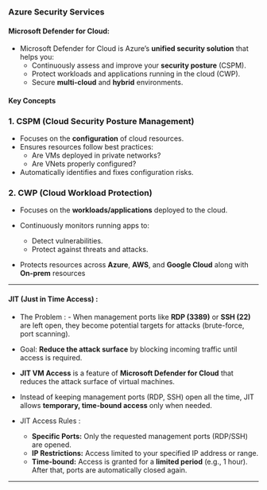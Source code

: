### Azure Security Services

#### Microsoft Defender for Cloud:

- Microsoft Defender for Cloud is Azure’s **unified security solution** that helps you:
  - Continuously assess and improve your **security posture** (CSPM).
  - Protect workloads and applications running in the cloud (CWP).
  - Secure **multi-cloud** and **hybrid** environments.

#### Key Concepts

### 1. CSPM (Cloud Security Posture Management)
- Focuses on the **configuration** of cloud resources.
- Ensures resources follow best practices:
  - Are VMs deployed in private networks?
  - Are VNets properly configured?
- Automatically identifies and fixes configuration risks.

### 2. CWP (Cloud Workload Protection)
- Focuses on the **workloads/applications** deployed to the cloud.
- Continuously monitors running apps to:
  - Detect vulnerabilities.
  - Protect against threats and attacks.
 
- Protects resources across **Azure**, **AWS**, and **Google Cloud** along with **On-prem** resources

---

#### JIT (Just in Time Access) :

- The Problem : - When management ports like **RDP (3389)** or **SSH (22)** are left open, they become potential targets for attacks (brute-force, port scanning).  
- Goal: **Reduce the attack surface** by blocking incoming traffic until access is required.
- **JIT VM Access** is a feature of **Microsoft Defender for Cloud** that reduces the attack surface of virtual machines.  
- Instead of keeping management ports (RDP, SSH) open all the time, JIT allows **temporary, time-bound access** only when needed.

- JIT Access Rules :
  - **Specific Ports:** Only the requested management ports (RDP/SSH) are opened.  
  - **IP Restrictions:** Access limited to your specified IP address or range.  
  - **Time-bound:** Access is granted for a **limited period** (e.g., 1 hour). After that, ports are automatically closed again.  

---

